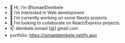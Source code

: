 - 👋 Hi, I’m @IsmaelDembele
- 👀 I’m interested in Web development
- 🌱 I’m currently working on some Nextjs projects
- 💞️ I’m looking to collaborate on React/Express projects.
- 📫 dembele.ismael [@] gmail.com
- portfolio: https://ismaeldembele.netlify.app

<!---
IsmaelDembele/IsmaelDembele is a ✨ special ✨ repository because its `README.md` (this file) appears on your GitHub profile.
You can click the Preview link to take a look at your changes.
--->
